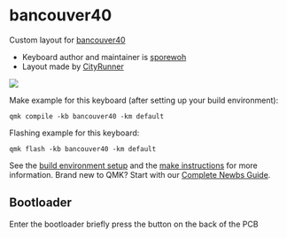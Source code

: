 # bancouver40 

Custom layout for [bancouver40](https://github.com/ChrisChrisLoLo/bancouver40)

* Keyboard author and maintainer is [sporewoh](https://github.com/ChrisChrisLoLo)
* Layout made by [CityRunner](https://github.com/CityRunner)

![](https://i.imgur.com/t9bcYgv.png)

Make example for this keyboard (after setting up your build environment):

    qmk compile -kb bancouver40 -km default

Flashing example for this keyboard:

    qmk flash -kb bancouver40 -km default


See the [build environment setup](https://docs.qmk.fm/#/getting_started_build_tools) and the [make instructions](https://docs.qmk.fm/#/getting_started_make_guide) for more information. Brand new to QMK? Start with our [Complete Newbs Guide](https://docs.qmk.fm/#/newbs).

## Bootloader

Enter the bootloader briefly press the button on the back of the PCB
